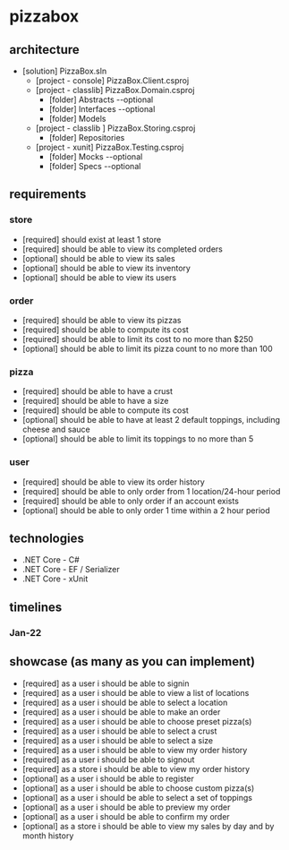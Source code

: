 <!-- pizzabox::requirements -->
# pizzabox
## architecture
+ [solution] PizzaBox.sln
  + [project - console] PizzaBox.Client.csproj
  + [project - classlib] PizzaBox.Domain.csproj
    + [folder] Abstracts --optional
    + [folder] Interfaces --optional
    + [folder] Models
  + [project - classlib ] PizzaBox.Storing.csproj
    + [folder] Repositories
  + [project - xunit] PizzaBox.Testing.csproj
    + [folder] Mocks --optional
    + [folder] Specs --optional
## requirements
### store
+ [required] should exist at least 1 store
+ [required] should be able to view its completed orders
+ [optional] should be able to view its sales
+ [optional] should be able to view its inventory
+ [optional] should be able to view its users
### order
+ [required] should be able to view its pizzas
+ [required] should be able to compute its cost
+ [required] should be able to limit its cost to no more than $250
+ [optional] should be able to limit its pizza count to no more than 100
### pizza
+ [required] should be able to have a crust
+ [required] should be able to have a size
+ [required] should be able to compute its cost
+ [optional] should be able to have at least 2 default toppings, including cheese and sauce
+ [optional] should be able to limit its toppings to no more than 5
### user
+ [required] should be able to view its order history
+ [required] should be able to only order from 1 location/24-hour period
+ [required] should be able to only order if an account exists
+ [optional] should be able to only order 1 time within a 2 hour period
## technologies
+ .NET Core - C#
+ .NET Core - EF / Serializer
+ .NET Core - xUnit
## timelines
### Jan-22
## showcase (as many as you can implement)
+ [required] as a user i should be able to signin
+ [required] as a user i should be able to view a list of locations
+ [required] as a user i should be able to select a location
+ [required] as a user i should be able to make an order
+ [required] as a user i should be able to choose preset pizza(s)
+ [required] as a user i should be able to select a crust
+ [required] as a user i should be able to select a size
+ [required] as a user i should be able to view my order history
+ [required] as a user i should be able to signout
+ [required] as a store i should be able to view my order history
+ [optional] as a user i should be able to register
+ [optional] as a user i should be able to choose custom pizza(s)
+ [optional] as a user i should be able to select a set of toppings
+ [optional] as a user i should be able to preview my order
+ [optional] as a user i should be able to confirm my order
+ [optional] as a store i should be able to view my sales by day and by month history
